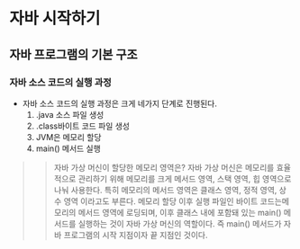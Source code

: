 # 자바 시작하기

## 자바 프로그램의 기본 구조
### 자바 소스 코드의 실행 과정
- 자바 소스 코드의 실행 과정은 크게 네가지 단계로 진행된다.
  1. .java 소스 파일 생성
  2. .class바이트 코드 파일 생성
  3. JVM은 메모리 할당
  4. main() 메서드 실행
>> 자바 가상 머신이 할당한 메모리 영역은?
>> 자바 가상 머신은 메모리를 효율적으로 관리하기 위해 메모리를 크게 메서드 영역, 스택 영역, 힙 영역으로 나눠 사용한다.
>> 특히 메모리의 메서드 영역은 클래스 영역, 정적 영역, 상수 영역 이라고도 부른다.
>> 메모리 할당 이후 실행 파일인 바이트 코드는메모리의 메서드 영역에 로딩되며, 이후 클래스 내에 포함돼 있는 main() 메서드를 실행하는 것이 자바 가상 머신의 역할이다.
>> 즉 main() 메서드가 자바 프로그램의 시작 지점이자 끝 지점인 것이다.
